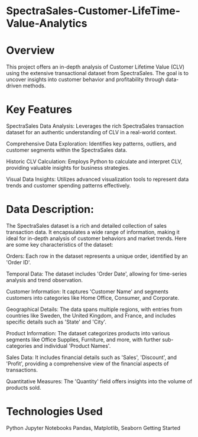 # SpectraSales-Customer-LifeTime-Value-Analytics

# Overview
This project offers an in-depth analysis of Customer Lifetime Value (CLV) using the extensive transactional dataset from SpectraSales. The goal is to uncover insights into customer behavior and profitability through data-driven methods.

# Key Features
SpectraSales Data Analysis: Leverages the rich SpectraSales transaction dataset for an authentic understanding of CLV in a real-world context.

Comprehensive Data Exploration: Identifies key patterns, outliers, and customer segments within the SpectraSales data.

Historic CLV Calculation: Employs Python to calculate and interpret CLV, providing valuable insights for business strategies.

Visual Data Insights: Utilizes advanced visualization tools to represent data trends and customer spending patterns effectively.

# Data Description:
The SpectraSales dataset is a rich and detailed collection of sales transaction data. It encapsulates a wide range of information, making it ideal for in-depth analysis of customer behaviors and market trends. Here are some key characteristics of the dataset:

Orders: Each row in the dataset represents a unique order, identified by an 'Order ID'.

Temporal Data: The dataset includes 'Order Date', allowing for time-series analysis and trend observation.

Customer Information: It captures 'Customer Name' and segments customers into categories like Home Office, Consumer, and Corporate.

Geographical Details: The data spans multiple regions, with entries from countries like Sweden, the United Kingdom, and France, and includes specific details such as 'State' and 'City'.

Product Information: The dataset categorizes products into various segments like Office Supplies, Furniture, and more, with further sub-categories and individual 'Product Names'.

Sales Data: It includes financial details such as 'Sales', 'Discount', and 'Profit', providing a comprehensive view of the financial aspects of transactions.

Quantitative Measures: The 'Quantity' field offers insights into the volume of products sold.

# Technologies Used
Python
Jupyter Notebooks
Pandas, Matplotlib, Seaborn
Getting Started
